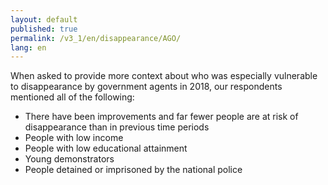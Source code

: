 ```yaml
---
layout: default
published: true
permalink: /v3_1/en/disappearance/AGO/
lang: en
---
```


When asked to provide more context about who was especially vulnerable to disappearance by government agents in 2018, our respondents mentioned all of the following:
-	There have been improvements and far fewer people are at risk of disappearance than in previous time periods
-	People with low income
-	People with low educational attainment
-	Young demonstrators
-	People detained or imprisoned by the national police

